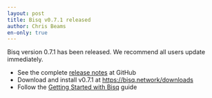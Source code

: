 ```yaml
---
layout: post
title: Bisq v0.7.1 released
author: Chris Beams
en-only: true
---
```


Bisq version 0.7.1 has been released. We recommend all users update immediately.

 - See the complete [release notes](https://github.com/bisq-network/bisq/releases/tag/v0.7.1) at GitHub
 - Download and install v0.7.1 at <https://bisq.network/downloads>
 - Follow the [Getting Started with Bisq](https://docs.bisq.network/getting-started) guide
